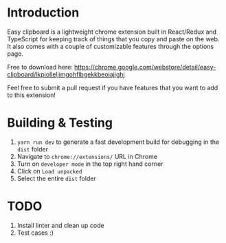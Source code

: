 # Introduction

Easy clipboard is a lightweight chrome extension built in React/Redux and TypeScript for keeping track of things that you copy and paste on the web. It also comes with a couple of customizable features through the options page.

Free to download here: https://chrome.google.com/webstore/detail/easy-clipboard/lkpiolleljimgohflbgekkbeoiajighj

Feel free to submit a pull request if you have features that you want to add to this extension!

# Building & Testing

1. `yarn run dev` to generate a fast development build for debugging in the `dist` folder
2. Navigate to `chrome://extensions/` URL in Chrome
3. Turn on `developer mode` in the top right hand corner
4. Click on `Load unpacked`
5. Select the entire `dist` folder

# TODO

1. Install linter and clean up code
2. Test cases :)